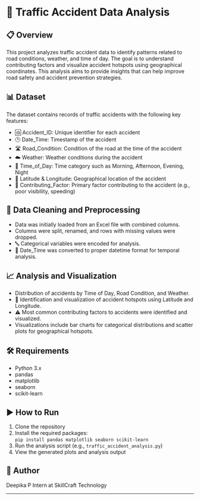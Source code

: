 # 🚦 Traffic Accident Data Analysis

## 📋 Overview
This project analyzes traffic accident data to identify patterns related to road conditions, weather, and time of day. The goal is to understand contributing factors and visualize accident hotspots using geographical coordinates. This analysis aims to provide insights that can help improve road safety and accident prevention strategies.

## 📊 Dataset
The dataset contains records of traffic accidents with the following key features:
- 🆔 Accident_ID: Unique identifier for each accident
- 🕒 Date_Time: Timestamp of the accident
- 🛣️ Road_Condition: Condition of the road at the time of the accident
- ☁️ Weather: Weather conditions during the accident
- 🌅 Time_of_Day: Time category such as Morning, Afternoon, Evening, Night
- 📍 Latitude & Longitude: Geographical location of the accident
- 🚧 Contributing_Factor: Primary factor contributing to the accident (e.g., poor visibility, speeding)

## 🧹 Data Cleaning and Preprocessing
- Data was initially loaded from an Excel file with combined columns.
- Columns were split, renamed, and rows with missing values were dropped.
- 🔤 Categorical variables were encoded for analysis.
- 📅 Date_Time was converted to proper datetime format for temporal analysis.

## 📈 Analysis and Visualization
- Distribution of accidents by Time of Day, Road Condition, and Weather.
- 📍 Identification and visualization of accident hotspots using Latitude and Longitude.
- ⚠️ Most common contributing factors to accidents were identified and visualized.
- Visualizations include bar charts for categorical distributions and scatter plots for geographical hotspots.

## 🛠️ Requirements
- Python 3.x
- pandas
- matplotlib
- seaborn
- scikit-learn

## ▶️ How to Run
1. Clone the repository
2. Install the required packages:  
   `pip install pandas matplotlib seaborn scikit-learn`
3. Run the analysis script (e.g., `traffic_accident_analysis.py`)
4. View the generated plots and analysis output

## 👤 Author
Deepika P
Intern at SkillCraft Technology

---
